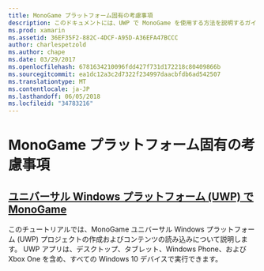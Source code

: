 ```yaml
---
title: MonoGame プラットフォーム固有の考慮事項
description: このドキュメントには、UWP で MonoGame を使用する方法を説明するガイドへのリンクがします。 リンクのガイドでは、Xbox One、参照コンテンツ、および複数の実行、アプリケーションを設定する方法について説明します。
ms.prod: xamarin
ms.assetid: 36EF35F2-882C-4DCF-A95D-A36EFA47BCCC
author: charlespetzold
ms.author: chape
ms.date: 03/29/2017
ms.openlocfilehash: 6781634210096fdd427f731d172218c80409866b
ms.sourcegitcommit: ea1dc12a3c2d7322f234997daacbfdb6ad542507
ms.translationtype: MT
ms.contentlocale: ja-JP
ms.lasthandoff: 06/05/2018
ms.locfileid: "34783216"
---
```

# <a name="monogame-platform-specific-considerations"></a>MonoGame プラットフォーム固有の考慮事項

## <a name="monogame-on-universal-windows-platform-uwpgraphics-gamesmonogameplatformsuwpmd"></a>[ユニバーサル Windows プラットフォーム (UWP) で MonoGame](~/graphics-games/monogame/platforms/uwp.md)

このチュートリアルでは、MonoGame ユニバーサル Windows プラットフォーム (UWP) プロジェクトの作成およびコンテンツの読み込みについて説明します。 UWP アプリは、デスクトップ、タブレット、Windows Phone、および Xbox One を含め、すべての Windows 10 デバイスで実行できます。

